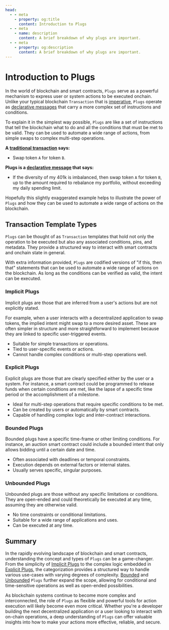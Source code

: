 ```yaml
---
head:
  - - meta
    - property: og:title
      content: Introduction to Plugs
  - - meta
    - name: description
      content: A brief breakdown of why plugs are important.
  - - meta
    - property: og:description
      content: A brief breakdown of why plugs are important.
---
```


# Introduction to Plugs

In the world of blockchain and smart contracts, `Plugs` serve as a powerful mechanism to express user or system actions to be executed onchain. Unlike your typical blockchain `Transaction` that is [imperative](/plugs/imperative-transactions), `Plugs` operate as [declarative messages](/plugs/declarative-messages) that carry a more complex set of instructions and conditions.

To explain it in the simplest way possible, `Plugs` are like a set of instructions that tell the blockchain what to do and all the conditions that must be met to be valid. They can be used to automate a wide range of actions, from simple swaps to complex multi-step operations.

**A [traditional transaction](/plugs/imperative-transactions) says:**

- Swap token `A` for token `B`.

**Plugs is a [declarative message](/plugs/declarative-messages) that says:**

- If the diversity of my 401k is imbalanced, then swap token `A` for token `B`, up to the amount required to rebalance my portfolio, without exceeding my daily spending limit.

Hopefully this slightly exaggerated example helps to illustrate the power of `Plugs` and how they can be used to automate a wide range of actions on the blockchain.

## Transaction Template Types

`Plugs` can be thought of as `Transaction` templates that hold not only the operation to be executed but also any associated conditions, pins, and metadata. They provide a structured way to interact with smart contracts and onchain state in general.

With extra information provided, `Plugs` are codified versions of "if this, then that" statements that can be used to automate a wide range of actions on the blockchain. As long as the conditions can be verified as valid, the intent can be executed.

### Implicit Plugs

Implicit plugs are those that are inferred from a user's actions but are not explicitly stated.

For example, when a user interacts with a decentralized application to swap tokens, the implied intent might swap to a more desired asset. These are often simpler in structure and more straightforward to implement because they are linked to specific user-triggered events.

- Suitable for simple transactions or operations.
- Tied to user-specific events or actions.
- Cannot handle complex conditions or multi-step operations well.

### Explicit Plugs

Explicit plugs are those that are clearly specified either by the user or a system. For instance, a smart contract could be programmed to release funds when certain conditions are met, like the lapse of a specific time period or the accomplishment of a milestone.

- Ideal for multi-step operations that require specific conditions to be met.
- Can be created by users or automatically by smart contracts.
- Capable of handling complex logic and inter-contract interactions.

### Bounded Plugs

Bounded plugs have a specific time-frame or other limiting conditions. For instance, an auction smart contract could include a bounded intent that only allows bidding until a certain date and time.

- Often associated with deadlines or temporal constraints.
- Execution depends on external factors or internal states.
- Usually serves specific, singular purposes.

### Unbounded Plugs

Unbounded plugs are those without any specific limitations or conditions. They are open-ended and could theoretically be executed at any time, assuming they are otherwise valid.

- No time constraints or conditional limitations.
- Suitable for a wide range of applications and uses.
- Can be executed at any time.

## Summary

In the rapidly evolving landscape of blockchain and smart contracts, understanding the concept and types of `Plugs` can be a game-changer. From the simplicity of [Implicit Plugs](#implicit-plugs) to the complex logic embedded in [Explicit Plugs](#explicit-plugs), the categorization provides a structured way to handle various use-cases with varying degrees of complexity. [Bounded](#bounded-plugs) and [Unbounded](#unbounded-plugs) `Plugs` further expand the scope, allowing for conditional and time-sensitive operations as well as open-ended possibilities.

As blockchain systems continue to become more complex and interconnected, the role of `Plugs` as flexible and powerful tools for action execution will likely become even more critical. Whether you're a developer building the next decentralized application or a user looking to interact with on-chain operations, a deep understanding of `Plugs` can offer valuable insights into how to make your actions more effective, reliable, and secure.
